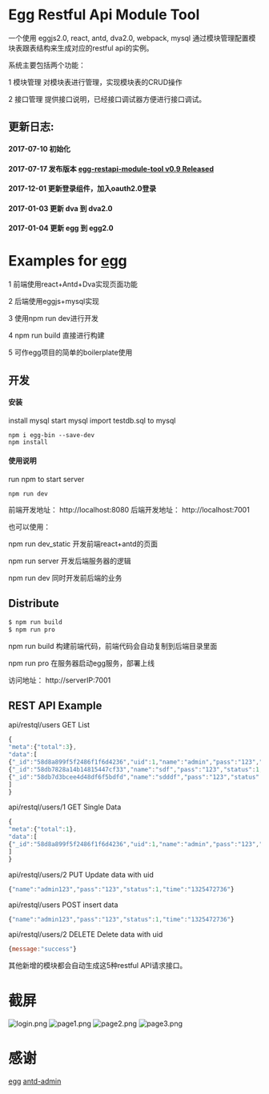 # Egg Restful Api Module Tool

一个使用 eggjs2.0, react, antd, dva2.0, webpack, mysql 通过模块管理配置模块表跟表结构来生成对应的restful api的实例。

系统主要包括两个功能：

1 模块管理 对模块表进行管理，实现模块表的CRUD操作

2 接口管理 提供接口说明，已经接口调试器方便进行接口调试。

## 更新日志:

#### 2017-07-10  初始化

#### 2017-07-17  发布版本 [egg-restapi-module-tool v0.9 Released](https://github.com/fomenyesu/egg-restapi-module-tool/releases/tag/v0.9) 

#### 2017-12-01  更新登录组件，加入oauth2.0登录
#### 2017-01-03  更新 dva 到 dva2.0
#### 2017-01-04  更新 egg 到 egg2.0

# Examples for [egg](https://github.com/eggjs/egg/)

1 前端使用react+Antd+Dva实现页面功能

2 后端使用eggjs+mysql实现

3 使用npm run dev进行开发

4 npm run build 直接进行构建

5 可作egg项目的简单的boilerplate使用


## 开发

#### 安装

install mysql
start mysql
import testdb.sql to mysql

```
npm i egg-bin --save-dev
npm install
```
#### 使用说明

run npm to start server

```
npm run dev
```

前端开发地址：  http://localhost:8080
后端开发地址：  http://localhost:7001

也可以使用：

npm run dev_static 开发前端react+antd的页面

npm run server 开发后端服务器的逻辑

npm run dev 同时开发前后端的业务



## Distribute

```bash
$ npm run build
$ npm run pro
```

npm run build 构建前端代码，前端代码会自动复制到后端目录里面

npm run pro 在服务器启动egg服务，部署上线

访问地址： 
http://serverIP:7001

## REST API Example

api/restql/users GET List

```javascript
{
"meta":{"total":3},
"data":[
{"_id":"58d8a899f5f2486f1f6d4236","uid":1,"name":"admin","pass":"123","status":1,"time":"1325472736"},
{"_id":"58db7828a14b14815447cf33","name":"sdf","pass":"123","status":1,"time":"1325472736","uid":3,"__v":0},
{"_id":"58db7d3bcee4d48df6f5bdfd","name":"sdddf","pass":"123","status":1,"time":"1325472736","uid":4,"__v":0}
]
}
```

api/restql/users/1 GET Single Data

```javascript
{
"meta":{"total":1},
"data":[
{"_id":"58d8a899f5f2486f1f6d4236","uid":1,"name":"admin","pass":"123","status":1,"time":"1325472736"}
]
}
```

api/restql/users/2 PUT Update data with uid

```javascript
{"name":"admin123","pass":"123","status":1,"time":"1325472736"}
```

api/restql/users POST insert data

```javascript
{"name":"admin123","pass":"123","status":1,"time":"1325472736"}
```

api/restql/users/2 DELETE Delete data with uid

```javascript
{message:"success"}
```

其他新增的模块都会自动生成这5种restful API请求接口。

# 截屏
![login.png](http://api.dll0.com/public/img/login.png)
![page1.png](http://api.dll0.com/public/img/page1.png)
![page2.png](http://api.dll0.com/public/img/page2.png)
![page3.png](http://api.dll0.com/public/img/page3.png)

# 感谢
[egg](https://github.com/eggjs/egg/)
[antd-admin](https://github.com/zuiidea/antd-admin)

